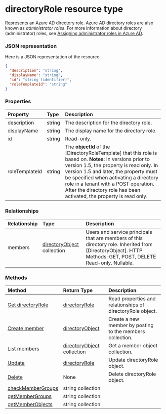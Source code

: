 # directoryRole resource type

Represents an Azure AD directory role. Azure AD directory roles are also known as *administrator roles*. For more information about directory (administrator) roles, see [Assigning administrator roles in Azure AD](http://azure.microsoft.com/documentation/articles/active-directory-assign-admin-roles/).

### JSON representation

Here is a JSON representation of the resource.

<!-- {
  "blockType": "resource",
  "optionalProperties": [

  ],
  "@odata.type": "microsoft.graph.directoryrole"
}-->

```json
{
  "description": "string",
  "displayName": "string",
  "id": "string (identifier)",
  "roleTemplateId": "string"
}

```
### Properties
| Property	   | Type	|Description|
|:---------------|:--------|:----------|
|description|string|The description for the directory role.|
|displayName|string|The display name for the directory role. |
|id|string| Read-only.|
|roleTemplateId|string|                The **objectId** of the [DirectoryRoleTemplate] that this role is based on.                                        **Notes**: In versions prior to version 1.5, the property is read only. In version 1.5 and later, the property must be specified when activating a directory role in a tenant with a POST operation. After the directory role has been activated, the property is read only.            |

### Relationships
| Relationship | Type	|Description|
|:---------------|:--------|:----------|
|members|[directoryObject](directoryobject.md) collection|Users and service principals that are members of this directory role. Inherited from [DirectoryObject].            HTTP Methods: GET, POST, DELETE Read-only. Nullable.|

### Methods

| Method		   | Return Type	|Description|
|:---------------|:--------|:----------|
|[Get directoryRole](../api/directoryrole_get.md) | [directoryRole](directoryrole.md) |Read properties and relationships of directoryRole object.|
|[Create member](../api/directoryrole_post_members.md) |[directoryObject](directoryobject.md)| Create a new member by posting to the members collection.|
|[List members](../api/directoryrole_list_members.md) |[directoryObject](directoryobject.md) collection| Get a member object collection.|
|[Update](../api/directoryrole_update.md) | [directoryRole](directoryrole.md)	|Update directoryRole object. |
|[Delete](../api/directoryrole_delete.md) | None |Delete directoryRole object. |
|[checkMemberGroups](../api/directoryrole_checkmembergroups.md)|string collection||
|[getMemberGroups](../api/directoryrole_getmembergroups.md)|string collection||
|[getMemberObjects](../api/directoryrole_getmemberobjects.md)|string collection||

<!-- uuid: 8fcb5dbc-d5aa-4681-8e31-b001d5168d79
2015-10-25 14:57:30 UTC -->
<!-- {
  "type": "#page.annotation",
  "description": "directoryRole resource",
  "keywords": "",
  "section": "documentation",
  "tocPath": ""
}-->